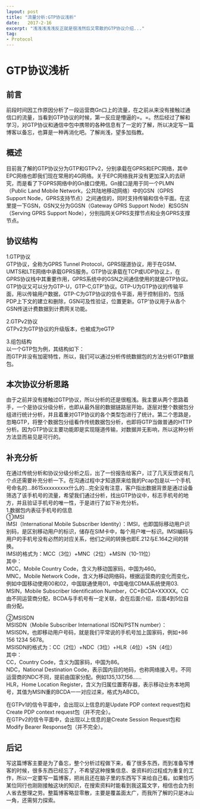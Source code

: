 ```yaml
---
layout: post
title: "流量分析:GTP协议浅析"
date:   2017-2-16
excerpt: "浅浅浅浅浅反正就是很浅然后又零散的GTP协议介绍..."
tag:
- Protocol
---
```

<h1 id="gtp-">GTP协议浅析</h1>
<h2 id="-">前言</h2>
<p>前段时间因工作原因分析了一段运营商Gn口上的流量，在之前从来没有接触过通信口的流量，当看到GTP协议的时候，第一反应是懵逼的=。=。然后经过了解和学习，对GTP协议和通信中包中携带的各种信息有了一定的了解，所以决定写一篇博客以备忘，也算是一种再消化吧。了解尚浅，望多加指教。</p>
<h2 id="-">概述</h2>
<p>目前我了解的GTP协议分为GTP和GTPv2，分别承载在GPRS和EPC网络，其中EPC网络也即我们现在常用的4G网络。关于EPC网络我并没有更加深入的去研究，而是看了下GPRS网络中的Gn接口使用。Gn接口是用于同一个PLMN（Public Land Mobile Network，公共陆地移动网络）中的GSN（GPRS Support Node，GPRS支持节点）之间通信的，同时支持传输和信令平面。在这里提一下GSN，GSN又分为GGSN（Gateway GPRS Support Node）和SGSN（Serving GPRS Support Node），分别指网关GPRS支撑节点和业务GPRS支撑节点。</p>
<h2 id="-">协议结构</h2>
<p>1.GTP协议<br>GTP协议，全称为GPRS Tunnel Protocol，GPRS隧道协议，用于在GSM、UMTS和LTE网络中承载GPRS服务。GTP协议承载在TCP或UDP协议上，在GPRS协议栈中其重要作用，GPRS系统中的GSN之间通信使用的就是GTP协议。<br><img src="http://i.imgur.com/jEkv49q.png" alt=""><br>GTP协议又可以分为GTP-U，GTP-C,GTP&#39;协议。GTP-U为GTP协议的传输平面，用以传输用户数据，GTP-C为GTP协议的信令平面，用于控制目的，包括PDP上下文的建立和删除，GSN可及性验证，位置更新。GTP&#39;协议用于从各个GSN传送计费数据到计费网关功能。</p>
<p>2.GTPv2协议<br><img src="http://i.imgur.com/NCpipa6.png" alt=""><br>GTPv2为GTP协议的升级版本，也被成为eGTP</p>
<p>3.组包结构<br>以一个GTP<HTTP>包为例，其结构如下：<br><img src="http://i.imgur.com/6H2McWI.png" alt=""><br>而GTP并没有加密特性，所以，我们可以通过分析传统数据包的方法分析GTP数据包。</p>
<h2 id="-">本次协议分析思路</h2>
<p>由于之前并没有接触过GTP协议，所以分析的还是很粗浅。我主要从两个思路着手，一个是协议分级分析，也即从最外层的数据链路层开始，逐层对整个数据包分组进行统计分析，并且着重对GTP协议的各个类型包进行了统计。第二个思路是，忽略GTP，将整个数据包分组看作传统数据包分析，也即将GTP<HTTP>当做普通的HTTP分析。因为GTP协议主要功能即是实现隧道传输，对数据并无影响，所以这种分析方法显而易见是可行的。</p>
<h2 id="-">补充分析</h2>
<p>在通过传统分析和协议分级分析之后，出了一份报告给客户，过了几天反馈说有几个点还需要补充分析一下。在沟通过程中才知道原来给我的Pcap包是以一个手机号命名的...8615xxxxxxxxx什么的...完全没有注意，客户指出数据背景是通过设备筛选了该手机号的流量，希望我们通过分析，找出GTP协议中，标志手机号的地方，并且验证手机号的唯一性，于是进行了如下补充分析。<br>1.数据包内表征手机号的信息<br>①IMSI<br>IMSI（International Mobile Subscriber Identity）：IMSI，也即国际移动用户识别码，是区别移动用户的标识，储存在SIM卡中，每个用户唯一标识。IMSI编码与用户的手机号没有必然的对应关系，他们之间的转换也即E.212与E.164之间的转换。<br>IMSI的格式为：MCC（3位）+MNC（2位）+MSIN（10-11位）<br>其中：<br>MCC，Mobile Country Code，含义为移动国家码，中国为460。<br>MNC，Mobile Network Code，含义为移动网络码，根据运营商的变化而变化，例如中国移动使用00和02，中国联通使用01，中国电信CDMA系统使用03.<br>MSIN，Mobile Subscriber Identification Number，CC+BCDA+XXXXX。CC由不同运营商分配，BCDA与手机号有一定关联，会在后面介绍，后面4到5位自由分配。</p>
<p>②MSISDN<br>MSISDN（Mobile Subscriber International ISDN/PSTN number）：    MSISDN，也即移动用户号码，就是我们平常说的手机号加上国家码，例如+86 156 1234 5678。<br>MSISDN的格式为：CC（2位）+NDC（3位）+HLR（4位）+SN（4位）<br>其中：<br>CC，Country Code，含义为国家码，中国为86。<br>NDC，National Destination Code，表示国内目的地码，也称网络接入号。不同运营商的NDC不同，提前由国家分配。例如135,137,156……<br>HLR，Home Location Register，含义为归属位置寄存器，表示移动业务本地网号，其值为MSIN重的BCDA一一对应过来，格式为ABCD。</p>
<p>在GTPv1的信令平面中，会出现以上信息的是Update PDP context request包和Create PDP context request包（并不完全）。<br>在GTPv2的信令平面中，会出现以上信息的是Create Session Request包和Modify Bearer Response包（并不完全）。</p>
<h2 id="-">后记</h2>
<p>写这篇博客主要是为了备忘，整个分析过程做下来，看了很多东西，而到准备写博客的时候，很多东西已经忘了，不希望这种搜集信息、查资料的过程成为重复的工作，所以一定要写一篇博客，把尚且还在脑子里的东西写下来给自己看。如果恰巧某位同行也刚刚接触这块的知识，在搜索资料时能看到我这篇文字，相信也会为别人省去整理之劳。整篇博客略显零散，主要是覆盖面太广，而我所了解的只是冰山一角，还需努力探索。</p>
